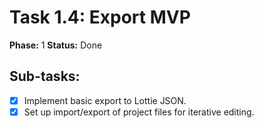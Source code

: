 # Task 1.4: Export MVP

**Phase:** 1
**Status:** Done

## Sub-tasks:

- [x] Implement basic export to Lottie JSON.
- [x] Set up import/export of project files for iterative editing.
